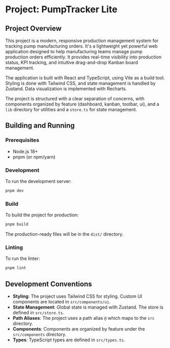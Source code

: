 # Project: PumpTracker Lite

## Project Overview

This project is a modern, responsive production management system for tracking pump manufacturing orders. It's a lightweight yet powerful web application designed to help manufacturing teams manage pump production orders efficiently. It provides real-time visibility into production status, KPI tracking, and intuitive drag-and-drop Kanban board management.

The application is built with React and TypeScript, using Vite as a build tool. Styling is done with Tailwind CSS, and state management is handled by Zustand. Data visualization is implemented with Recharts.

The project is structured with a clear separation of concerns, with components organized by feature (dashboard, kanban, toolbar, ui), and a `lib` directory for utilities and a `store.ts` for state management.

## Building and Running

### Prerequisites

*   Node.js 18+
*   pnpm (or npm/yarn)

### Development

To run the development server:

```bash
pnpm dev
```

### Build

To build the project for production:

```bash
pnpm build
```

The production-ready files will be in the `dist/` directory.

### Linting

To run the linter:

```bash
pnpm lint
```

## Development Conventions

*   **Styling**: The project uses Tailwind CSS for styling. Custom UI components are located in `src/components/ui`.
*   **State Management**: Global state is managed with Zustand. The store is defined in `src/store.ts`.
*   **Path Aliases**: The project uses a path alias `@` which maps to the `src` directory.
*   **Components**: Components are organized by feature under the `src/components` directory.
*   **Types**: TypeScript types are defined in `src/types.ts`.
